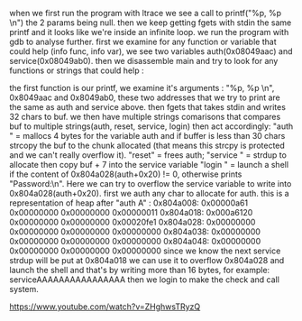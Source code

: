 when we first run the program with ltrace we see a call to printf("%p, %p \n") the 2 params being null. then we keep getting fgets with stdin the same printf and it looks like we're inside an infinite loop. we run the program with gdb to analyse further.
first we examine for any function or variable that could help (info func, info var), we see two variables auth(0x08049aac) and service(0x08049ab0). then we disassemble main and try to look for any functions or strings that could help :

the first function is our printf, we examine it's arguments : "%p, %p \n", 0x8049aac and 0x8049ab0, these two addresses that we try to print are the same as auth and service above.
then fgets that takes stdin and writes 32 chars to buf.
we then have multiple strings comarisons that compares buf to multiple strings(auth, reset, service, login) then act accordingly:
"auth " = mallocs 4 bytes for the variable auth and if buffer is less than 30 chars strcopy the buf to the chunk allocated (that means this strcpy is protected and we can't really overflow it).
"reset" = frees auth;
"service " = strdup to allocate then copy buf + 7 into the service variable
"login " = launch a shell if the content of 0x804a028(auth+0x20) != 0, otherwise prints "Password:\n".
Here we can try to overflow the service variable to write into 0x804a028(auth+0x20).
first we auth any char to allocate for auth. this is a representation of heap after "auth A" :
0x804a008:	0x00000a61	0x00000000	0x00000000	0x00000011
0x804a018:	0x000a6120	0x00000000	0x00000000	0x00020fe1
0x804a028:	0x00000000	0x00000000	0x00000000	0x00000000
0x804a038:	0x00000000	0x00000000	0x00000000	0x00000000
0x804a048:	0x00000000	0x00000000	0x00000000	0x00000000
since we know the next service strdup will be put at 0x804a018 we can use it to overflow 0x804a028 and launch the shell and that's by writing more than 16 bytes, for example:
serviceAAAAAAAAAAAAAAAA
then we login to make the check and call system.


https://www.youtube.com/watch?v=ZHghwsTRyzQ